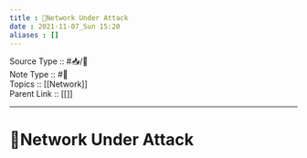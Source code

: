 ```yaml
---
title : 📶Network Under Attack
date : 2021-11-07_Sun 15:20
aliases : []
---
```

Source Type :: #📥/📄 <br>
Note Type :: #📝 <br>
Topics :: [[Network]]<br>
Parent Link :: [[]]<br>

---
# 📶Network Under Attack